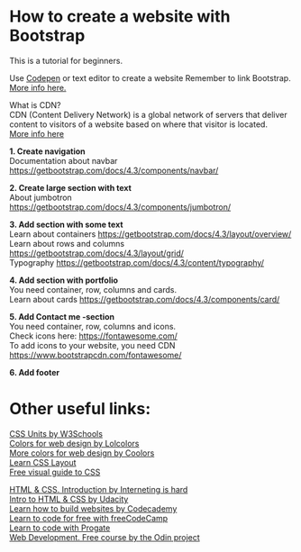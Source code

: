 # How to create a website with Bootstrap
This is a tutorial for beginners.

Use [Codepen](https://codepen.io/) or text editor to create a website
Remember to link Bootstrap. [More info here.](https://getbootstrap.com/docs/4.3/getting-started/introduction/)

What is CDN?<br> 
CDN (Content Delivery Network) is a global network of servers that deliver content to visitors of a website based on where that visitor is located. <br>[More info here](https://www.wpsuperstars.net/beginners-guide-content-delivery-networks/)

**1. Create navigation**<br>
Documentation about navbar https://getbootstrap.com/docs/4.3/components/navbar/

**2. Create large section with text**<br>
About jumbotron https://getbootstrap.com/docs/4.3/components/jumbotron/

**3. Add section with some text**<br>
Learn about containers https://getbootstrap.com/docs/4.3/layout/overview/<br>
Learn about rows and columns https://getbootstrap.com/docs/4.3/layout/grid/<br>
Typography https://getbootstrap.com/docs/4.3/content/typography/

**4. Add section with portfolio**<br>
You need container, row, columns and cards.<br>
Learn about cards https://getbootstrap.com/docs/4.3/components/card/

**5. Add Contact me -section**<br>
You need container, row, columns and icons.<br>
Check icons here: https://fontawesome.com/ <br>
To add icons to your website, you need CDN https://www.bootstrapcdn.com/fontawesome/

**6. Add footer**

# Other useful links:
[CSS Units by W3Schools](https://www.w3schools.com/cssref/css_units.asp)<br>
[Colors for web design by Lolcolors](https://www.webdesignrankings.com/resources/lolcolors/)<br>
[More colors for web design by Coolors](https://coolors.co/)<br>
[Learn CSS Layout](http://learnlayout.com/)<br>
[Free visual guide to CSS](https://cssreference.io/?fbclid=IwAR2-5xI_ggYGT8_J-DLF6vExk5DaqkNKpeKWswQCQ_UfJkCLHDtctxKhegM)<br>

[HTML & CSS. Introduction by Interneting is hard](https://internetingishard.com/html-and-css/introduction/?fbclid=IwAR1nNlIQaLhedfjT6UEF7Gc8RZa3HzEeRFRVMFvyNFLU_3H5SpvmRiDdx5U) <br>
[Intro to HTML & CSS by Udacity](https://www.udacity.com/course/intro-to-html-and-css--ud001)<br>
[Learn how to build websites by Codecademy](https://www.codecademy.com/learn/paths/learn-how-to-build-websites)<br>
[Learn to code for free with freeCodeCamp](https://www.freecodecamp.org/)<br>
[Learn to code with Progate](https://progate.com/)<br>
[Web Development. Free course by the Odin project](https://www.theodinproject.com/tracks/3)